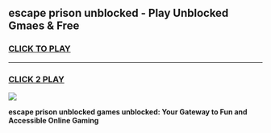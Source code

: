 
## escape prison unblocked - Play Unblocked Gmaes & Free
<h3>
<a href="https://news.freeplayer.one?title=escape_prison_unblocked&ref=16F">CLICK TO PLAY</a></h3>
<hr>

<h3>
<a href="https://news.freeplayer.one?title=escape_prison_unblocked&ref=16F">CLICK 2 PLAY</a>
  
</h3>

<a href="https://news.freeplayer.one?title=escape_prison_unblocked&ref=16F/"><img src="https://clearcache.store/games.png"></a>


**escape prison unblocked games unblocked: Your Gateway to Fun and Accessible Online Gaming**
